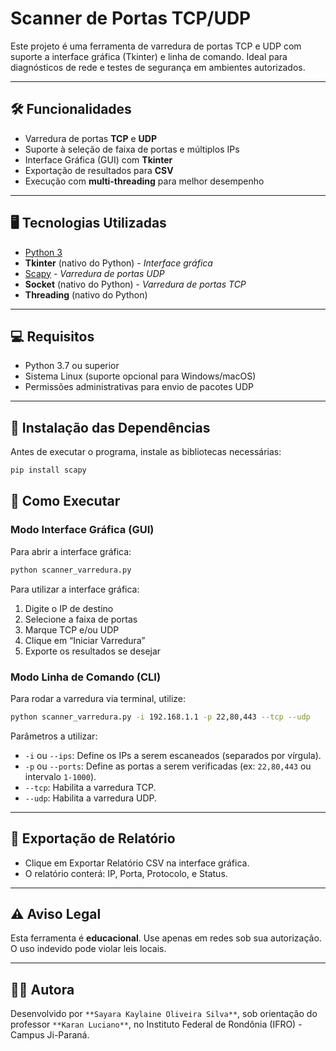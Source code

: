 # Scanner de Portas TCP/UDP

Este projeto é uma ferramenta de varredura de portas TCP e UDP com suporte a interface gráfica (Tkinter) e linha de comando. Ideal para diagnósticos de rede e testes de segurança em ambientes autorizados.

---

## 🛠 Funcionalidades
- Varredura de portas **TCP** e **UDP**
- Suporte à seleção de faixa de portas e múltiplos IPs
- Interface Gráfica (GUI) com **Tkinter**
- Exportação de resultados para **CSV**
- Execução com **multi-threading** para melhor desempenho

---

## 🖥 Tecnologias Utilizadas
- [Python 3](https://www.python.org/)
- **Tkinter** (nativo do Python) - *Interface gráfica*
- [Scapy](https://scapy.net/) - *Varredura de portas UDP*
- **Socket** (nativo do Python) - *Varredura de portas TCP*
- **Threading** (nativo do Python)

---

## 💻 Requisitos

- Python 3.7 ou superior
- Sistema Linux (suporte opcional para Windows/macOS)
- Permissões administrativas para envio de pacotes UDP

---

## 🛂 Instalação das Dependências
Antes de executar o programa, instale as bibliotecas necessárias:

```bash
pip install scapy
```

## 🚀 Como Executar
### Modo Interface Gráfica (GUI)
Para abrir a interface gráfica:

```bash
python scanner_varredura.py
```

Para utilizar a interface gráfica:

1. Digite o IP de destino
2. Selecione a faixa de portas
3. Marque TCP e/ou UDP
4. Clique em “Iniciar Varredura”
5. Exporte os resultados se desejar

### Modo Linha de Comando (CLI)
Para rodar a varredura via terminal, utilize:

```bash
python scanner_varredura.py -i 192.168.1.1 -p 22,80,443 --tcp --udp
```

Parâmetros a utilizar:
- `-i` ou `--ips`: Define os IPs a serem escaneados (separados por vírgula).
- `-p` ou `--ports`: Define as portas a serem verificadas (ex: `22,80,443` ou intervalo `1-1000`).
- `--tcp`: Habilita a varredura TCP.
- `--udp`: Habilita a varredura UDP.

---

## 📄 Exportação de Relatório
- Clique em Exportar Relatório CSV na interface gráfica.
- O relatório conterá: IP, Porta, Protocolo, e Status.

---

## ⚠ Aviso Legal
Esta ferramenta é **educacional**. Use apenas em redes sob sua autorização. O uso indevido pode violar leis locais.

---

## 👨‍💻 Autora
Desenvolvido por `**Sayara Kaylaine Oliveira Silva**`, sob orientação do professor `**Karan Luciano**`, no Instituto Federal de Rondônia (IFRO) - Campus Ji-Paraná.

